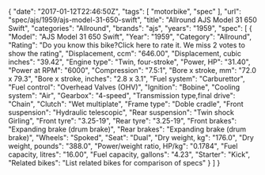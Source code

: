 {
    "date": "2017-01-12T22:46:50Z",
    "tags": [
        "motorbike",
        "spec"
    ],
    "url": "spec\/ajs\/1959\/ajs-model-31-650-swift",
    "title": "Allround AJS Model 31 650 Swift",
    "categories": "Allround",
    "brands": "ajs",
    "years": "1959",
    "spec": [
        {
            "Model": "AJS Model 31 650 Swift",
            "Year": "1959",
            "Category": "Allround",
            "Rating": "Do you know this bike?Click here to rate it. We miss 2 votes to show the rating",
            "Displacement, ccm": "646.00",
            "Displacement, cubic inches": "39.42",
            "Engine type": "Twin, four-stroke",
            "Power, HP": "31.40",
            "Power at RPM": "6000",
            "Compression": "7.5:1",
            "Bore x stroke, mm": "72.0 x 79.3",
            "Bore x stroke, inches": "2.8 x 3.1",
            "Fuel system": "Carburettor",
            "Fuel control": "Overhead Valves (OHV)",
            "Ignition": "Bobine",
            "Cooling system": "Air",
            "Gearbox": "4-speed",
            "Transmission type,final drive": "Chain",
            "Clutch": "Wet multiplate",
            "Frame type": "Doble cradle",
            "Front suspension": "Hydraulic telescopic",
            "Rear suspension": "Twin shock Girling",
            "Front tyre": "3.25-19",
            "Rear tyre": "3.25-19",
            "Front brakes": "Expanding brake (drum brake)",
            "Rear brakes": "Expanding brake (drum brake)",
            "Wheels": "Spoked",
            "Seat": "Dual",
            "Dry weight, kg": "176.0",
            "Dry weight, pounds": "388.0",
            "Power\/weight ratio, HP\/kg": "0.1784",
            "Fuel capacity, litres": "16.00",
            "Fuel capacity, gallons": "4.23",
            "Starter": "Kick",
            "Related bikes": "List related bikes for comparison of specs"
        }
    ]
}